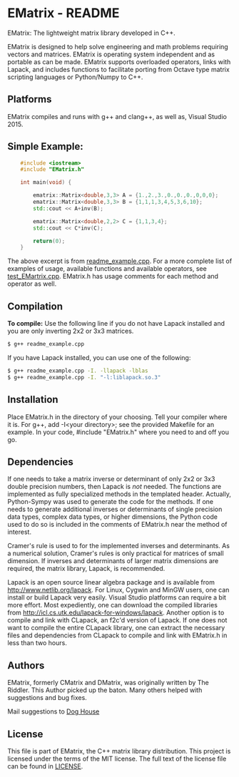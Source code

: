 # EMatrix - README

EMatrix: The lightweight matrix library developed in C++. 

EMatrix is designed to help solve engineering and math problems requiring 
vectors and matrices. EMatrix is operating system independent and as 
portable as can be made.  EMatrix supports overloaded operators, links with 
Lapack, and includes functions to facilitate porting from Octave type matrix 
scripting languages or Python/Numpy to C++.

## Platforms
EMatrix compiles and runs with g++ and clang++, as well as, Visual Studio 2015.

## Simple Example:
```c++
    #include <iostream>
    #include "EMatrix.h"

    int main(void) {

        ematrix::Matrix<double,3,3> A = {1.,2.,3.,0.,0.,0.,0,0,0};
        ematrix::Matrix<double,3,3> B = {1,1,1,3,4,5,3,6,10};
        std::cout << A+inv(B);

        ematrix::Matrix<double,2,2> C = {1,1,3,4};
        std::cout << C*inv(C);

        return(0);
    }
```
The above excerpt is from [readme_example.cpp](readme_example.cpp).  For a 
more complete list of examples of usage, available functions and available 
operators, see [test_EMartrix.cpp](test_EMatrix.cpp). EMatrix.h has usage 
comments for each method and operator as well.

## Compilation
**To compile:** Use the following line if you do not have Lapack
installed and you are only inverting 2x2 or 3x3 matrices.  
```bash
$ g++ readme_example.cpp
```
If you have Lapack installed, you can use one of the following:
```bash
$ g++ readme_example.cpp -I. -llapack -lblas 
$ g++ readme_example.cpp -I. "-l:liblapack.so.3"
```  

## Installation
Place EMatrix.h in the directory of your choosing.  Tell your 
compiler where it is. For g++, add -I\<your directory\>; see the provided 
Makefile for an example. In your code, #include "EMatrix.h" where you need to 
and off you go.

## Dependencies
If one needs to take a matrix inverse or determinant of only 2x2 or 3x3 
double precision numbers, then Lapack is *not* needed.  The functions are 
implemented as fully specialized methods in the templated header.  Actually, 
Python-Sympy was used to generate the code for the methods.  If one needs to 
generate additional inverses or determinants of single precision data types, 
complex data types, or higher dimensions, the Python code used to do so is 
included in the comments of EMatrix.h near the method of interest. 

Cramer's rule is used to for the implemented inverses and determinants.  As a
numerical solution, Cramer's rules is only practical for matrices of small 
dimension.  If inverses and determinants of larger matrix dimensions are 
required, the matrix library, Lapack, is recommended. 

Lapack is an open source linear algebra package and is available 
from http://www.netlib.org/lapack.  For Linux, Cygwin and MinGW users,  one can 
install or build Lapack very easily.  Visual Studio platforms can require a bit 
more effort.  Most expediently, one can download the compiled libraries from
http://icl.cs.utk.edu/lapack-for-windows/lapack. Another option is to compile and 
link with CLapack, an f2c'd version of Lapack.  If one does not want to compile 
the entire CLapack library, one can extract the necessary files and dependencies 
from CLapack to compile and link with EMatrix.h in less than two hours.      

## Authors
EMatrix, formerly CMatrix and DMatrix, was originally written by 
The Riddler.  This Author picked up the baton.  Many others helped with 
suggestions and bug fixes. 

Mail suggestions to [Dog House](mailto:twodogs15@yahoo.com)
 
## License
This file is part of EMatrix, the C++ matrix library distribution.
This project is licensed under the terms of the MIT license. The full text
of the license file can be found in [LICENSE](LICENSE).
